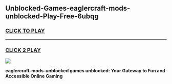 
## Unblocked-Games-eaglercraft-mods-unblocked-Play-Free-6ubqg
<h3>
<a href="https://premium76.site?title=eaglercraft-mods-unblocked&ref=18A1">CLICK TO PLAY</a></h3>
<hr>

<h3>
<a href="https://premium76.site?title=eaglercraft-mods-unblocked&ref=18A1">CLICK 2 PLAY</a>
  
</h3>

<a href="https://premium76.site?title=eaglercraft-mods-unblocked&ref=18A1"><img src="https://clearcache.store/games.png"></a>


**eaglercraft-mods-unblocked games unblocked: Your Gateway to Fun and Accessible Online Gaming**
